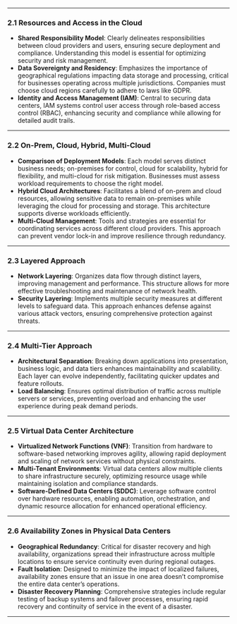 
---

### 2.1 Resources and Access in the Cloud
- **Shared Responsibility Model**: Clearly delineates responsibilities between cloud providers and users, ensuring secure deployment and compliance. Understanding this model is essential for optimizing security and risk management.
- **Data Sovereignty and Residency**: Emphasizes the importance of geographical regulations impacting data storage and processing, critical for businesses operating across multiple jurisdictions. Companies must choose cloud regions carefully to adhere to laws like GDPR.
- **Identity and Access Management (IAM)**: Central to securing data centers, IAM systems control user access through role-based access control (RBAC), enhancing security and compliance while allowing for detailed audit trails.

---

### 2.2 On-Prem, Cloud, Hybrid, Multi-Cloud
- **Comparison of Deployment Models**: Each model serves distinct business needs; on-premises for control, cloud for scalability, hybrid for flexibility, and multi-cloud for risk mitigation. Businesses must assess workload requirements to choose the right model.
- **Hybrid Cloud Architectures**: Facilitates a blend of on-prem and cloud resources, allowing sensitive data to remain on-premises while leveraging the cloud for processing and storage. This architecture supports diverse workloads efficiently.
- **Multi-Cloud Management**: Tools and strategies are essential for coordinating services across different cloud providers. This approach can prevent vendor lock-in and improve resilience through redundancy.

---

### 2.3 Layered Approach
- **Network Layering**: Organizes data flow through distinct layers, improving management and performance. This structure allows for more effective troubleshooting and maintenance of network health.
- **Security Layering**: Implements multiple security measures at different levels to safeguard data. This approach enhances defense against various attack vectors, ensuring comprehensive protection against threats.

---

### 2.4 Multi-Tier Approach
- **Architectural Separation**: Breaking down applications into presentation, business logic, and data tiers enhances maintainability and scalability. Each layer can evolve independently, facilitating quicker updates and feature rollouts.
- **Load Balancing**: Ensures optimal distribution of traffic across multiple servers or services, preventing overload and enhancing the user experience during peak demand periods.

---

### 2.5 Virtual Data Center Architecture
- **Virtualized Network Functions (VNF)**: Transition from hardware to software-based networking improves agility, allowing rapid deployment and scaling of network services without physical constraints.
- **Multi-Tenant Environments**: Virtual data centers allow multiple clients to share infrastructure securely, optimizing resource usage while maintaining isolation and compliance standards.
- **Software-Defined Data Centers (SDDC)**: Leverage software control over hardware resources, enabling automation, orchestration, and dynamic resource allocation for enhanced operational efficiency.

---

### 2.6 Availability Zones in Physical Data Centers
- **Geographical Redundancy**: Critical for disaster recovery and high availability, organizations spread their infrastructure across multiple locations to ensure service continuity even during regional outages.
- **Fault Isolation**: Designed to minimize the impact of localized failures, availability zones ensure that an issue in one area doesn’t compromise the entire data center’s operations.
- **Disaster Recovery Planning**: Comprehensive strategies include regular testing of backup systems and failover processes, ensuring rapid recovery and continuity of service in the event of a disaster.

---

